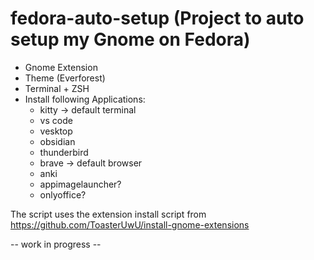# fedora-auto-setup (Project to auto setup my Gnome on Fedora)
- Gnome Extension
- Theme (Everforest)
- Terminal + ZSH
- Install following Applications:
    - kitty -> default terminal
    - vs code
    - vesktop
    - obsidian
    - thunderbird
    - brave -> default browser
    - anki
    - appimagelauncher?
    - onlyoffice?

The script uses the extension install script from https://github.com/ToasterUwU/install-gnome-extensions


-- work in progress --
